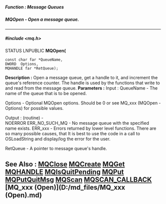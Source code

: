 ##### Function : Message Queues
##### MQOpen - Open a message queue.
---
##### #include <mq.h>
STATUS LNPUBLIC **MQOpen(**

	const char far *QueueName,
	DWORD  Options,
	MQHANDLE far *RetQueue);
**Description :**
Open a message queue, get a handle to it, and increment the queue's reference 
counter. The handle is used by the functions that write to and read from the 
message queue.
**Parameters :**
Input :
QueueName  -  The name of the queue that is to be opened.

Options  -   Optional MQOpen options.  Should be 0 or see MQ_xxx (MQOpen - Options) for possible values.

Output :
(routine)  -  
NOERROR
ERR_NO_SUCH_MQ - No message queue with the specified name exists.
ERR_xxx - Errors returned by lower level functions.  There are so many possible causes, that It is best to use the code in a call to OSLoadString and display/log the error for the user.



RetQueue  -  A pointer to message queue's handle.

**See Also :**
[MQClose](D:/md_files/MQClose.md)
[MQCreate](D:/md_files/MQCreate.md)
[MQGet](D:/md_files/MQGet.md)
[MQHANDLE](D:/md_files/MQHANDLE.md)
[MQIsQuitPending](D:/md_files/MQIsQuitPending.md)
[MQPut](D:/md_files/MQPut.md)
[MQPutQuitMsg](D:/md_files/MQPutQuitMsg.md)
[MQScan](D:/md_files/MQScan.md)
[MQSCAN_CALLBACK](D:/md_files/MQSCAN_CALLBACK.md)
[MQ_xxx (Open)](D:/md_files/MQ_xxx (Open).md)
---
